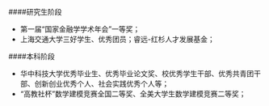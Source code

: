 
####研究生阶段
  - 第一届“国家金融学学术年会”一等奖；
  - 上海交通大学三好学生、优秀团员；睿远-红杉人才发展基金；

####本科阶段
  - 华中科技大学优秀毕业生、优秀毕业论文奖、校优秀学生干部、优秀共青团干部、创新创业优秀个人、社会实践优秀个人等；
  - “高教社杯”数学建模竞赛全国二等奖、全美大学生数学建模竞赛二等奖；

